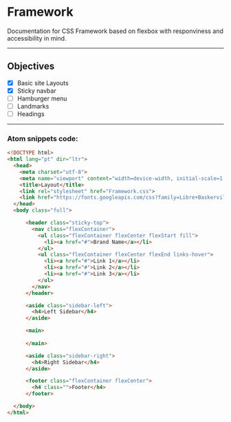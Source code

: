 # Framework
Documentation for CSS Framework based on flexbox with responviness and accessibility in mind.

---
## Objectives
- [x] Basic site Layouts
- [x] Sticky navbar
- [ ] Hamburger menu
- [ ] Landmarks
- [ ] Headings
---
### Atom snippets code:

```HTML
<!DOCTYPE html>
<html lang="pt" dir="ltr">
  <head>
    <meta charset="utf-8">
    <meta name="viewport" content="width=device-width, initial-scale=1.0">
    <title>Layout</title>
    <link rel="stylesheet" href="Framework.css">
    <link href="https://fonts.googleapis.com/css?family=Libre+Baskerville|Montserrat" rel="stylesheet">
  </head>
  <body class="full">

      <header class="sticky-top">
        <nav class="flexContainer">
          <ul class="flexContainer flexCenter flexStart fill">
            <li><a href="#">Brand Name</a></li>
          </ul>
          <ul class="flexContainer flexCenter flexEnd links-hover">
            <li><a href="#">Link 1</a></li>
            <li><a href="#">Link 2</a></li>
            <li><a href="#">Link 3</a></li>
          </ul>
        </nav>
      </header>

      <aside class="sidebar-left">
        <h4>Left Sidebar</h4>
      </aside>

      <main>
        
      </main>

      <aside class="sidebar-right">
        <h4>Right Sidebar</h4>
      </aside>

      <footer class="flexContainer flexCenter">
        <h4 class="">Footer</h4>
      </footer>

  </body>
</html>
```
